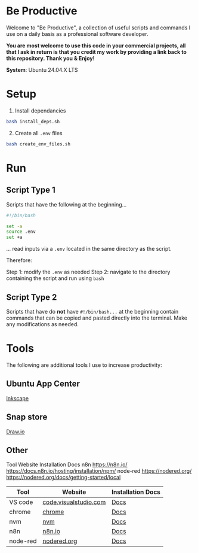 # Be Productive

Welcome to "Be Productive", a collection of useful scripts and commands I use on a daily basis as a professional software developer.

**You are most welcome to use this code in your commercial projects, all that I ask in return is that you credit my work by providing a link back to this repository. Thank you & Enjoy!**

**System**: Ubuntu 24.04.X LTS

# Setup

1. Install dependancies

```sh
bash install_deps.sh
```

2. Create all `.env` files

```sh
bash create_env_files.sh
```


# Run

## Script Type 1

Scripts that have the following at the beginning...
```sh
#!/bin/bash

set -a
source .env
set +a
```
... read inputs via a `.env` located in the same directory as the script. 

Therefore:

Step 1: modify the `.env` as needed
Step 2: navigate to the directory containing the script and run using `bash`

## Script Type 2

Scripts that have do **not** have `#!/bin/bash...` at the beginning contain commands that can be copied and pasted directly into the terminal. Make any modifications as needed.

# Tools
The following are additional tools I use to increase productivity:

## Ubuntu App Center

[Inkscape](https://inkscape.org/)

## Snap store

[Draw.io](https://snapcraft.io/install/drawio/ubuntu#install)

## Other

Tool    Website Installation Docs
n8n https://n8n.io/ https://docs.n8n.io/hosting/installation/npm/
node-red  https://nodered.org/    https://nodered.org/docs/getting-started/local

| Tool     | Website                  | Installation Docs                                             |
|----------|--------------------------|---------------------------------------------------------------|
| VS code | [code.visualstudio.com](https://code.visualstudio.com/) | [Docs](https://code.visualstudio.com/download) |
| chrome | [chrome](https://www.google.com/intl/en_au/chrome/dr/download/) | [Docs](https://www.google.com/intl/en_au/chrome/dr/download/) |
| nvm      | [nvm](https://github.com/nvm-sh/nvm) | [Docs](https://github.com/nvm-sh/nvm?tab=readme-ov-file#installing-and-updating)         |
| n8n      | [n8n.io](https://n8n.io/) | [Docs](https://docs.n8n.io/hosting/installation/npm/)         |
| node-red | [nodered.org](https://nodered.org/) | [Docs](https://nodered.org/docs/getting-started/local) |